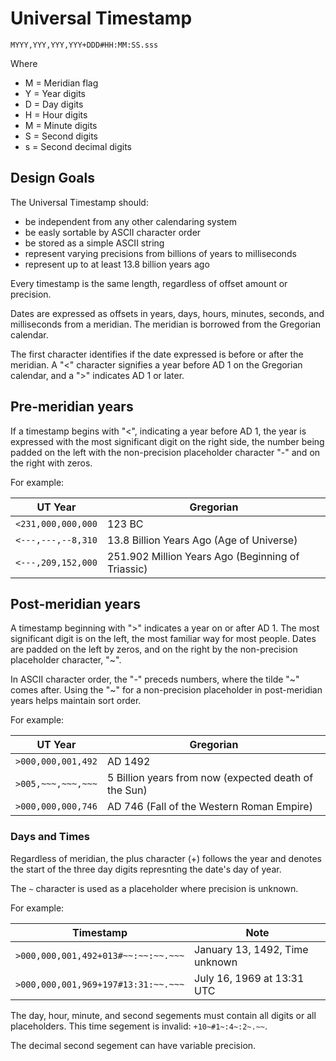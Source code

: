 # Universal Timestamp

    MYYY,YYY,YYY,YYY+DDD#HH:MM:SS.sss

Where

 * M = Meridian flag
 * Y = Year digits
 * D = Day digits
 * H = Hour digits
 * M = Minute digits
 * S = Second digits
 * s = Second decimal digits

## Design Goals

The Universal Timestamp should:

 * be independent from any other calendaring system
 * be easly sortable by ASCII character order
 * be stored as a simple ASCII string
 * represent varying precisions from billions of years to milliseconds 
 * represent up to at least 13.8 billion years ago

Every timestamp is the same length, regardless of offset amount or precision.

Dates are expressed as offsets in years, days, hours, minutes, seconds, and milliseconds
from a meridian. The meridian is borrowed from the Gregorian calendar.

The first character identifies if the date expressed is before or after the meridian.
A "<" character signifies a year before AD 1 on the Gregorian calendar, and a ">" indicates
AD 1 or later.

## Pre-meridian years

If a timestamp begins with "<", indicating a year before AD 1, the year is expressed
with the most significant digit on the right side, the number being padded on the left
with the non-precision placeholder character "-" and on the right with zeros.

For example:

|  UT Year           |  Gregorian  |
|--------------------|-------------|
| `<231,000,000,000` |  123 BC |
| `<---,---,--8,310` |  13.8 Billion Years Ago (Age of Universe) |
| `<---,209,152,000` |  251.902 Million Years Ago (Beginning of Triassic) |

## Post-meridian years

A timestamp beginning with ">" indicates a year on or after AD 1. The most significant digit
is on the left, the most familiar way for most people. Dates are padded on the left by
zeros, and on the right by the non-precision placeholder character, "~".

In ASCII character order, the "-" preceds numbers, where the tilde "~" comes after.
Using the "~" for a non-precision placeholder in post-meridian years helps maintain 
sort order.

For example:

| UT Year            |  Gregorian          |
|--------------------|---------------------|
| `>000,000,001,492` |  AD 1492            |
| `>005,~~~,~~~,~~~` |  5 Billion years from now (expected death of the Sun) |
| `>000,000,000,746` |  AD 746 (Fall of the Western Roman Empire) |

### Days and Times

Regardless of meridian, the plus character (+) follows the year and denotes
the start of the three day digits represnting the date's day of year.

The `~` character is used as a placeholder where precision is unknown.

For example:

| Timestamp                            |  Note        |
|--------------------------------------|--------------|
| `>000,000,001,492+013#~~:~~:~~.~~~` | January 13, 1492, Time unknown |
| `>000,000,001,969+197#13:31:~~.~~~` | July 16, 1969 at 13:31 UTC     |

The day, hour, minute, and second segements must contain all digits or all placeholders. This
time segement is invalid: `+10~#1~:4~:2~.~~`.

The decimal second segement can have variable precision.
